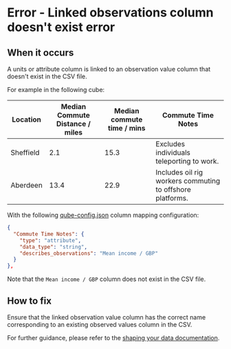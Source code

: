# Error - Linked observations column doesn't exist error

## When it occurs

A units or attribute column is linked to an observation value column that doesn't exist in the CSV file.

For example in the following cube:

| Location  | Median Commute Distance / miles | Median commute time / mins | Commute Time Notes                                        |
|-----------|---------------------------------|----------------------------|-----------------------------------------------------------|
| Sheffield | 2.1                             | 15.3                       | Excludes individuals teleporting to work.                 |
| Aberdeen  | 13.4                            | 22.9                       | Includes oil rig workers commuting to offshore platforms. |

With the following [qube-config.json](../../configuration/qube-config/index.md) column mapping configuration:

```json
{
  "Commute Time Notes": {
    "type": "attribute",
    "data_type": "string",
    "describes_observations": "Mean income / GBP"
  }
},
```

Note that the `Mean income / GBP` column does not exist in the CSV file.

## How to fix

Ensure that the linked observation value column has the correct name corresponding to an existing observed values column in the CSV.

For further guidance, please refer to the [shaping your data documentation](../../shape-data/index.md).
